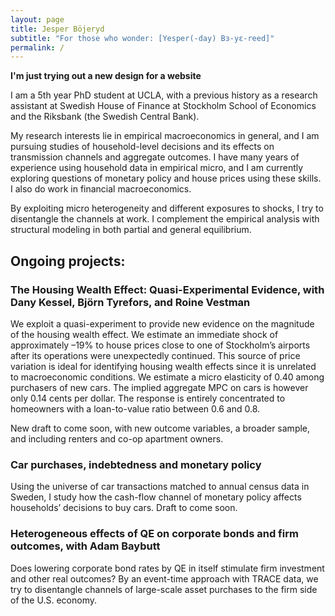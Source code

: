 ```yaml
---
layout: page
title: Jesper Böjeryd
subtitle: "For those who wonder: [Yesper(-day) Bɜ-yɛ-reed]"
permalink: /
---
```


**I'm just trying out a new design for a website**

I am a 5th year PhD student at UCLA, with a previous history as a research assistant at Swedish House of Finance at Stockholm School of Economics and the Riksbank (the Swedish Central Bank).

My research interests lie in empirical macroeconomics in general, and I am pursuing studies of household-level decisions and its effects on transmission channels and aggregate outcomes. I have many years of experience using household data in empirical micro, and I am currently exploring questions of monetary policy and house prices using these skills. I also do work in financial macroeconomics.

By exploiting micro heterogeneity and different exposures to shocks, I try to disentangle the channels at work. I complement the empirical analysis with structural modeling in both partial and general equilibrium.

## Ongoing projects:
### The Housing Wealth Effect: Quasi-Experimental Evidence, with Dany Kessel, Björn Tyrefors, and Roine Vestman
We exploit a quasi-experiment to provide new evidence on the magnitude of the housing wealth effect. We estimate an immediate shock of approximately –19% to house prices close to one of Stockholm’s airports after its operations were unexpectedly continued. This source of price variation is ideal for identifying housing wealth effects since it is unrelated to macroeconomic conditions. We estimate a micro elasticity of 0.40 among purchasers of new cars. The implied aggregate MPC on cars is however only 0.14 cents per dollar. The response is entirely concentrated to homeowners with a loan-to-value ratio between 0.6 and 0.8.

New draft to come soon, with new outcome variables, a broader sample, and including renters and co-op apartment owners.

### Car purchases, indebtedness and monetary policy
Using the universe of car transactions matched to annual census data in Sweden, I study how the cash-flow channel of monetary policy affects households’ decisions to buy cars. Draft to come soon.

### Heterogeneous effects of QE on corporate bonds and firm outcomes, with Adam Baybutt
Does lowering corporate bond rates by QE in itself stimulate firm investment and other real outcomes? By an event-time approach with TRACE data, we try to disentangle channels of large-scale asset purchases to the firm side of the U.S. economy.
